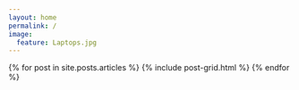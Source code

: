 ```yaml
---
layout: home
permalink: /
image:
  feature: Laptops.jpg
---
```


<div class="tiles">

<div class="tiles">
{% for post in site.posts.articles %}
		{% include post-grid.html %}
{% endfor %}
</div><!-- /.tiles -->

</div><!-- /.tiles -->